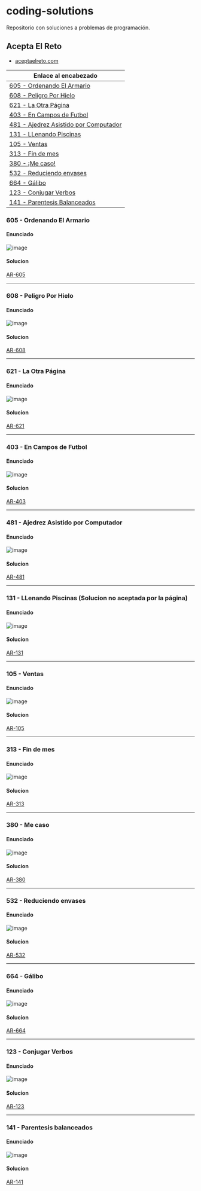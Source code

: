 # coding-solutions

Repositorio con soluciones a problemas de programación.

## Acepta El Reto
- [aceptaelreto.com](https://aceptaelreto.com)

| Enlace al encabezado                |
|-------------------------------------|
| [605 - Ordenando El Armario](#605---ordenando-el-armario) |
| [608 - Peligro Por Hielo](#608---peligro-por-hielo)       |
| [621 - La Otra Página](#621---la-otra-página)             |
| [403 - En Campos de Futbol](#403---en-campos-de-futbol)   |
| [481 - Ajedrez Asistido por Computador](#481---ajedrez-asistido-por-computador) |
| [131 - LLenando Piscinas](#131---llenando-piscinas-solucion-no-aceptada-por-la-página) |
| [105 - Ventas](#105---ventas)                            |
| [313 - Fin de mes](#313---fin-de-mes)                    |
| [380 - ¡Me caso!](#380---me-caso)                       |
| [532 - Reduciendo envases](#532---reduciendo-envases) |
| [664 - Gálibo](#664---gálibo) |
| [123 - Conjugar Verbos](#123---conjugar-verbos) |
| [141 - Parentesis Balanceados](#141---parentesis-balanceados) |



### 605 - Ordenando El Armario
#### Enunciado
![image](https://github.com/user-attachments/assets/f54660d2-205e-4298-ab39-45f9e1f9bf98)
#### Solucion
[AR-605](https://github.com/CaulShiverss/coding-solutions/blob/master/src/E1_OrdenandoElArmario.java)

---
### 608 - Peligro Por Hielo
#### Enunciado
![image](https://github.com/user-attachments/assets/58c3206a-7253-42bf-8c6e-f211fa8203b8)
#### Solucion
[AR-608](https://github.com/CaulShiverss/coding-solutions/blob/master/src/E2_PeligroPorHielo.java)

---
### 621 - La Otra Página
#### Enunciado
![image](https://github.com/user-attachments/assets/4ee0fc31-3acb-4690-9cd4-1b46187d4446)
#### Solucion
[AR-621](https://github.com/CaulShiverss/coding-solutions/blob/master/src/E3_LaOtraPagina.java)

---
### 403 - En Campos de Futbol
#### Enunciado
![image](https://github.com/user-attachments/assets/6335a0b5-4d03-4ac0-91dc-68eaec7cf795)
#### Solucion
[AR-403](https://github.com/CaulShiverss/coding-solutions/blob/master/src/E4_EnCamposDeFutbol.java)

----

### 481 - Ajedrez Asistido por Computador
#### Enunciado
![image](https://github.com/user-attachments/assets/e0cb4560-05b5-442b-b243-71456968ce63)
#### Solucion
[AR-481](https://github.com/CaulShiverss/coding-solutions/blob/master/src/E6_AjedrezAsistidoPorComputador.java)

----

### 131 - LLenando Piscinas (Solucion no aceptada por la página)
#### Enunciado
![image](https://github.com/user-attachments/assets/b6ce7e5a-df8b-48e3-84f2-b27cddf0000c)
#### Solucion
[AR-131](https://github.com/CaulShiverss/coding-solutions/blob/master/src/AC_131.java)

----

### 105 - Ventas
#### Enunciado
![image](https://github.com/user-attachments/assets/b375de87-2b50-4e2a-af6e-341a4fde58e4)
#### Solucion
[AR-105](https://github.com/CaulShiverss/coding-solutions/blob/master/src/AR_105.java)

----

### 313 - Fin de mes
#### Enunciado
![image](https://github.com/user-attachments/assets/fce4317d-04cd-4c59-a374-713971f2689f)
#### Solucion
[AR-313](https://github.com/CaulShiverss/coding-solutions/blob/master/src/AR_313.java)

----

### 380 - Me caso
#### Enunciado
![image](https://github.com/user-attachments/assets/c3b4cafa-0f13-4014-b095-ab17977a3ae7)
#### Solucion
[AR-380](https://github.com/CaulShiverss/coding-solutions/blob/master/src/AR_380.java)

----

### 532 - Reduciendo envases
#### Enunciado
![image](https://github.com/user-attachments/assets/cc697c62-be8b-4c05-a3e4-f058dbba5b26)
#### Solucion
[AR-532](https://github.com/CaulShiverss/coding-solutions/blob/master/src/AR_532.java)

----

### 664 - Gálibo
#### Enunciado
![image](https://github.com/user-attachments/assets/35a88a78-0fc9-48dc-ac1a-9fda7b84438e)
#### Solucion
[AR-664](https://github.com/CaulShiverss/coding-solutions/blob/master/src/AR_664.java)

----

### 123 - Conjugar Verbos
#### Enunciado
![image](https://github.com/user-attachments/assets/45f9dde8-5c69-4e2f-9849-dd0131ebfe16)
#### Solucion
[AR-123](https://github.com/CaulShiverss/coding-solutions/blob/master/src/AR_123.java)

----

### 141 - Parentesis balanceados
#### Enunciado
![image](https://github.com/user-attachments/assets/96657b5a-5abe-4399-b184-6b4117393e26)
#### Solucion
[AR-141](https://github.com/CaulShiverss/coding-solutions/blob/master/src/AC_141.java)

